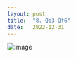 ```yaml
---
layout: post
title:  "8. Qb3 Qf6"
date:   2022-12-31
---
```


![image]({{site.url}}/assets/meetup_photos/2022-12-31.jpg)

